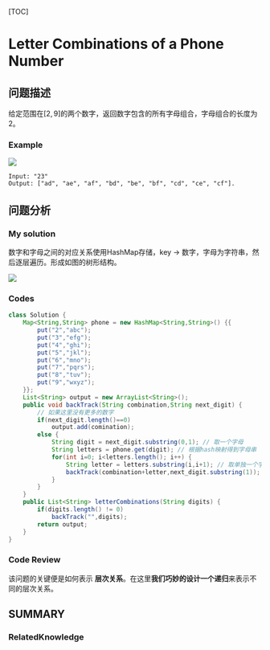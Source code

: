 [TOC]

# Letter Combinations of a Phone Number

## 问题描述

给定范围在$[2,9]$的两个数字，返回数字包含的所有字母组合，字母组合的长度为2。

### Example

![](https://raw.githubusercontent.com/bovane/md_images/master/20190408120007.png)

```
Input: "23"
Output: ["ad", "ae", "af", "bd", "be", "bf", "cd", "ce", "cf"].
```

## 问题分析

### My solution

数字和字母之间的对应关系使用HashMap存储，key -> 数字，字母为字符串，然后逐层遍历。形成如图的树形结构。

![](https://raw.githubusercontent.com/bovane/md_images/master/20190408120459.png)

### Codes

```java
class Solution {
    Map<String,String> phone = new HashMap<String,String>() {{
        put("2","abc");
        put("3","efg");
        put("4","ghi");
        put("5","jkl");
        put("6","mno");
        put("7","pqrs");
        put("8","tuv");
        put("9","wxyz");
    }};
    List<String> output = new ArrayList<String>();
    public void backTrack(String combination,String next_digit) {
        // 如果这里没有更多的数字
        if(next_digit.length()==0)
            output.add(comination);
        else {
            String digit = next_digit.substring(0,1); // 取一个字母
            String letters = phone.get(digit); // 根据hash映射得到字母串
            for(int i=0; i<letters.length(); i++) {
                String letter = letters.substring(i,i+1); // 取单独一个字母
                backTrack(combination+letter,next_digit.substring(1)); // 处理下一个字母
            }
        }
    }
    public List<String> letterCombinations(String digits) {
        if(digits.length() != 0)
            backTrack("",digits);
        return output;
    }
}
```

### Code Review

该问题的关键便是如何表示 **层次关系**。在这里**我们巧妙的设计一个递归**来表示不同的层次关系。

## SUMMARY

### RelatedKnowledge



